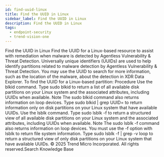 ```yaml
---
id: find-uuid-linux
title: Find the UUID in Linux
sidebar_label: Find the UUID in Linux
description: Find the UUID in Linux
tags:
  - endpoint-security
  - trend-vision-one
---
```


 Find the UUID in Linux Find the UUID for a Linux-based resource to assist with remediation when malware is detected by Agentless Vulnerability & Threat Detection. Universally unique identifiers (UUIDs) are used to help identify partitions related to malware detection by Agentless Vulnerability & Threat Detection. You may use the UUID to search for more information, such as the location of the malware, about the detection in XDR Data Explorer. To find the UUID for a Linux-based partition: Procedure Use the blkid command. Type sudo blkid to return a list of all available disk partitions on your Linux system and the associated attributes, including UUIDs when available. Note The sudo blkid command also returns information on loop devices. Type sudo blkid | grep UUID= to return information only on disk partitions on your Linux system that have available UUIDs. Use the lsblk command. Type sudo lsblk -f to return a structured view of all available disk partitions on your Linux system and the associated attributes, including UUIDs when available. Note The sudo lsblk -f command also returns information on loop devices. You must use the -f option with lsblk to return file system information. Type sudo lsblk -f | grep -v loop to return a structured view of only disk partitions on your Linux system that have available UUIDs. © 2025 Trend Micro Incorporated. All rights reserved.Search Knowledge Base